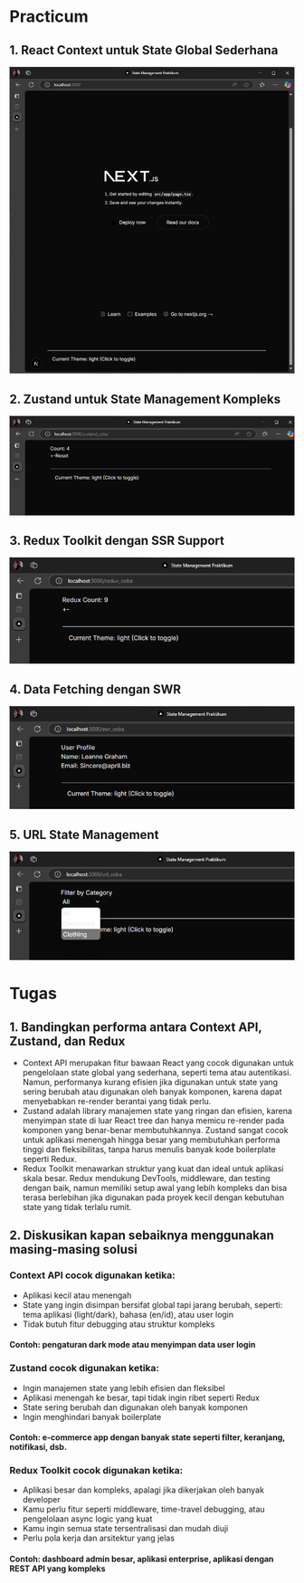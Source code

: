 # Practicum
## 1. React Context untuk State Global Sederhana
![Bukti Screenshot](img/prac1.png)
## 2. Zustand untuk State Management Kompleks
![Bukti screenshot](img/prac2.png)
## 3. Redux Toolkit dengan SSR Support
![Bukti screenshot](img/prac3.png)
## 4. Data Fetching dengan SWR
![Bukti screenshot](img/prac4.png)
## 5. URL State Management
![Bukti screenshot](img/prac5.png)

# Tugas
## 1. Bandingkan performa antara Context API, Zustand, dan Redux
- Context API merupakan fitur bawaan React yang cocok digunakan untuk pengelolaan state global yang sederhana, seperti tema atau autentikasi. Namun, performanya kurang efisien jika digunakan untuk state yang sering berubah atau digunakan oleh banyak komponen, karena dapat menyebabkan re-render berantai yang tidak perlu. 
- Zustand adalah library manajemen state yang ringan dan efisien, karena menyimpan state di luar React tree dan hanya memicu re-render pada komponen yang benar-benar membutuhkannya. Zustand sangat cocok untuk aplikasi menengah hingga besar yang membutuhkan performa tinggi dan fleksibilitas, tanpa harus menulis banyak kode boilerplate seperti Redux. 
- Redux Toolkit menawarkan struktur yang kuat dan ideal untuk aplikasi skala besar. Redux mendukung DevTools, middleware, dan testing dengan baik, namun memiliki setup awal yang lebih kompleks dan bisa terasa berlebihan jika digunakan pada proyek kecil dengan kebutuhan state yang tidak terlalu rumit.

## 2. Diskusikan kapan sebaiknya menggunakan masing-masing solusi
### Context API cocok digunakan ketika:
- Aplikasi kecil atau menengah
- State yang ingin disimpan bersifat global tapi jarang berubah, seperti: tema aplikasi (light/dark), bahasa (en/id), atau user login
- Tidak butuh fitur debugging atau struktur kompleks
#### Contoh: pengaturan dark mode atau menyimpan data user login
### Zustand cocok digunakan ketika:
- Ingin manajemen state yang lebih efisien dan fleksibel
- Aplikasi menengah ke besar, tapi tidak ingin ribet seperti Redux
- State sering berubah dan digunakan oleh banyak komponen
- Ingin menghindari banyak boilerplate
#### Contoh: e-commerce app dengan banyak state seperti filter, keranjang, notifikasi, dsb.
### Redux Toolkit cocok digunakan ketika:
- Aplikasi besar dan kompleks, apalagi jika dikerjakan oleh banyak developer
- Kamu perlu fitur seperti middleware, time-travel debugging, atau pengelolaan async logic yang kuat
- Kamu ingin semua state tersentralisasi dan mudah diuji
- Perlu pola kerja dan arsitektur yang jelas
#### Contoh: dashboard admin besar, aplikasi enterprise, aplikasi dengan REST API yang kompleks

